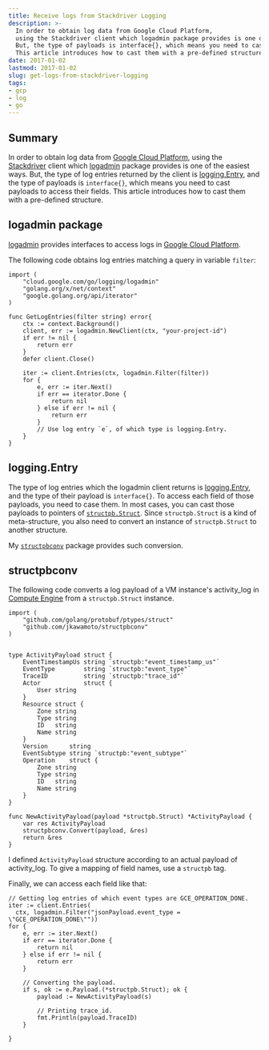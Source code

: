 ```yaml
---
title: Receive logs from Stackdriver Logging
description: >-
  In order to obtain log data from Google Cloud Platform,
  using the Stackdriver client which logadmin package provides is one of the easiest ways.
  But, the type of payloads is interface{}, which means you need to cast payloads to access their fields.
  This article introduces how to cast them with a pre-defined structure.
date: 2017-01-02
lastmod: 2017-01-02
slug: get-logs-from-stackdriver-logging
tags:
- gcp
- log
- go
---
```

## Summary
In order to obtain log data from [Google Cloud Platform](https://cloud.google.com/),
using the [Stackdriver](https://cloud.google.com/stackdriver/) client which
[logadmin](https://godoc.org/cloud.google.com/go/logging/logadmin) package provides
is one of the easiest ways.
But, the type of log entries returned by the client is
[logging.Entry](https://godoc.org/cloud.google.com/go/logging#Entry),
and the type of payloads is `interface{}`, which means you need to cast payloads to access their fields.
This article introduces how to cast them with a pre-defined structure.


## logadmin package
[logadmin](https://godoc.org/cloud.google.com/go/logging/logadmin) provides interfaces to access logs
in [Google Cloud Platform](https://cloud.google.com/).

The following code obtains log entries matching a query in variable `filter`:

```
import (
    "cloud.google.com/go/logging/logadmin"
    "golang.org/x/net/context"
    "google.golang.org/api/iterator"
)

func GetLogEntries(filter string) error{
    ctx := context.Background()
    client, err := logadmin.NewClient(ctx, "your-project-id")
    if err != nil {
        return err
    }
    defer client.Close()

    iter := client.Entries(ctx, logadmin.Filter(filter))
    for {
        e, err := iter.Next()
        if err == iterator.Done {
            return nil
        } else if err != nil {
            return err
        }
        // Use log entry `e`, of which type is logging.Entry.
    }
}
```

## logging.Entry
The type of log entries which the logadmin client returns is
[logging.Entry](https://godoc.org/cloud.google.com/go/logging#Entry),
and the type of their payload is `interface{}`.
To access each field of those payloads, you need to case them.
In most cases, you can cast those payloads to pointers of
[`structpb.Struct`](https://godoc.org/github.com/golang/protobuf/ptypes/struct#Struct).
Since `structpb.Struct` is a kind of meta-structure,
you also need to convert an instance of `structpb.Struct` to another structure.

My [`structpbconv`](https://github.com/jkawamoto/structpbconv) package
provides such conversion.

## structpbconv
The following code converts a log payload of a VM instance's activity_log
in [Compute Engine](https://cloud.google.com/compute/)
from a `structpb.Struct` instance.

```
import (
    "github.com/golang/protobuf/ptypes/struct"
    "github.com/jkawamoto/structpbconv"
)


type ActivityPayload struct {
    EventTimestampUs string `structpb:"event_timestamp_us"`
    EventType        string `structpb:"event_type"`
    TraceID          string `structpb:"trace_id"`
    Actor            struct {
        User string
    }
    Resource struct {
        Zone string
        Type string
        ID   string
        Name string
    }
    Version      string
    EventSubtype string `structpb:"event_subtype"`
    Operation    struct {
        Zone string
        Type string
        ID   string
        Name string
    }
}

func NewActivityPayload(payload *structpb.Struct) *ActivityPayload {
    var res ActivityPayload
    structpbconv.Convert(payload, &res)
    return &res
}
```

I defined `ActivityPayload` structure according to an actual payload of activity_log.
To give a mapping of field names, use a `structpb` tag.


Finally, we can access each field like that:

```
// Getting log entries of which event types are GCE_OPERATION_DONE.
iter := client.Entries(
  ctx, logadmin.Filter("jsonPayload.event_type = \"GCE_OPERATION_DONE\""))
for {
    e, err := iter.Next()
    if err == iterator.Done {
        return nil
    } else if err != nil {
        return err
    }

    // Converting the payload.
    if s, ok := e.Payload.(*structpb.Struct); ok {
        payload := NewActivityPayload(s)

        // Printing trace_id.
        fmt.Println(payload.TraceID)
    }

}
```
